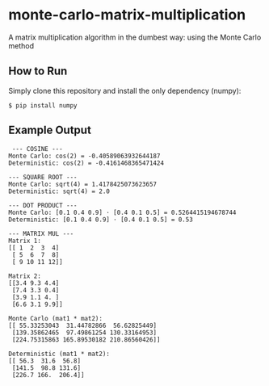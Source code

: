 # monte-carlo-matrix-multiplication
A matrix multiplication algorithm in the dumbest way: using the Monte Carlo method

## How to Run
Simply clone this repository and install the only dependency (numpy):
```shell
$ pip install numpy
```

## Example Output
```
 --- COSINE --- 
Monte Carlo: cos(2) = -0.40589063932644187
Deterministic: cos(2) = -0.4161468365471424

--- SQUARE ROOT --- 
Monte Carlo: sqrt(4) = 1.4178425073623657
Deterministic: sqrt(4) = 2.0

--- DOT PRODUCT --- 
Monte Carlo: [0.1 0.4 0.9] ⋅ [0.4 0.1 0.5] = 0.5264415194678744
Deterministic: [0.1 0.4 0.9] ⋅ [0.4 0.1 0.5] = 0.53

--- MATRIX MUL --- 
Matrix 1:
[[ 1  2  3  4]
 [ 5  6  7  8]
 [ 9 10 11 12]]

Matrix 2:
[[3.4 9.3 4.4]
 [7.4 3.3 0.4]
 [3.9 1.1 4. ]
 [6.6 3.1 9.9]]

Monte Carlo (mat1 * mat2):
[[ 55.33253043  31.44782866  56.62825449]
 [139.35862465  97.49861254 130.33164953]
 [224.75315863 165.89530182 210.86560426]]

Deterministic (mat1 * mat2):
[[ 56.3  31.6  56.8]
 [141.5  98.8 131.6]
 [226.7 166.  206.4]]
```